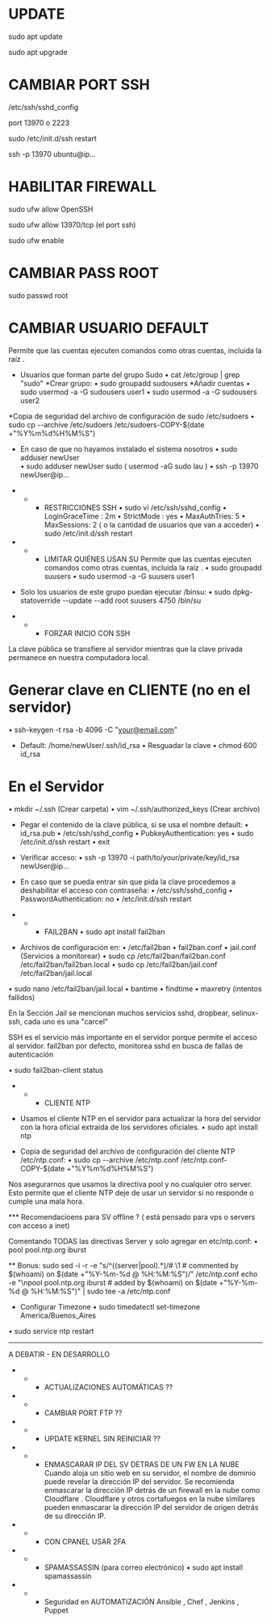 # UPDATE
sudo apt update

sudo apt upgrade

# CAMBIAR PORT SSH
/etc/ssh/sshd_config

port 13970 o 2223

sudo /etc/init.d/ssh restart

ssh -p 13970 ubuntu@ip...

# HABILITAR FIREWALL
sudo ufw allow OpenSSH

sudo ufw allow 13970/tcp (el port ssh)

sudo ufw enable

# CAMBIAR PASS ROOT
sudo passwd root

# CAMBIAR USUARIO DEFAULT
Permite que las cuentas ejecuten comandos como otras cuentas, incluida la raíz . 

* Usuarios que forman parte del grupo Sudo
• cat /etc/group | grep "sudo"
*Crear grupo:
• sudo groupadd sudousers
*Añadir cuentas
• sudo usermod -a -G sudousers user1
• sudo usermod -a -G sudousers user2

*Copia de seguridad del archivo de configuración de sudo /etc/sudoers
• sudo cp --archive /etc/sudoers /etc/sudoers-COPY-$(date +"%Y%m%d%H%M%S")

* En caso de que no hayamos instalado el sistema nosotros
• sudo adduser newUser  
• sudo adduser newUser sudo  ( usermod -aG sudo lau ) 
• ssh -p 13970 newUser@ip...

- - - RESTRICCIONES SSH
• sudo vi /etc/ssh/sshd_config
• LoginGraceTime : 2m
• StrictMode : yes
• MaxAuthTries: 5
• MaxSessions: 2 ( o la cantidad de usuarios que van a acceder)
• sudo /etc/init.d/ssh restart

- - - LIMITAR QUIÉNES USAN SU
Permite que las cuentas ejecuten comandos como otras cuentas, incluida la raíz .
• sudo groupadd suusers
• sudo usermod -a -G suusers user1
* Solo los usuarios de este grupo puedan ejecutar /binsu:
• sudo dpkg-statoverride --update --add root suusers 4750 /bin/su



- - - FORZAR INICIO CON SSH

La clave pública se transfiere al servidor mientras que la clave privada permanece en nuestra computadora local.

# Generar clave en CLIENTE (no en el servidor)
• ssh-keygen -t rsa -b 4096 -C "your@email.com"
- Default: /home/newUser/.ssh/id_rsa
• Resguadar la clave
• chmod 600 id_rsa

# En el Servidor
• mkdir ~/.ssh (Crear carpeta)
• vim ~/.ssh/authorized_keys (Crear archivo)

- Pegar el contenido de la clave pública, si se usa el nombre default:
• id_rsa.pub
• /etc/ssh/sshd_config
• PubkeyAuthentication: yes
• sudo /etc/init.d/ssh restart
• exit
- Verificar acceso:
• ssh -p 13970 -i path/to/your/private/key/id_rsa newUser@ip...

- En caso que se pueda entrar sin que pida la clave procedemos a deshabilitar el acceso con contraseña:
• /etc/ssh/sshd_config
• PasswordAuthentication: no
• /etc/init.d/ssh restart

- - - FAIL2BAN
• sudo apt install fail2ban
- Archivos de configuración en: 
• /etc/fail2ban
•  fail2ban.conf
• jail.conf (Servicios a monitorear)
• sudo cp /etc/fail2ban/fail2ban.conf /etc/fail2ban/fail2ban.local
• sudo cp /etc/fail2ban/jail.conf /etc/fail2ban/jail.local

• sudo nano /etc/fail2ban/jail.local
• bantime
• findtime
• maxretry  (intentos fallidos)

 En la Sección Jail se mencionan muchos servicios sshd, dropbear, selinux-ssh, cada uno es una "carcel"

SSH es el servicio más importante en el servidor porque permite el acceso al servidor. fail2ban por defecto, monitorea sshd en busca de fallas de autenticación

• sudo fail2ban-client status


- - - CLIENTE NTP

- Usamos el cliente NTP en el servidor para actualizar la hora del servidor con la hora oficial extraída de los servidores oficiales. 
• sudo apt install ntp

- Copia de seguridad del archivo de configuración del cliente NTP /etc/ntp.conf:
• sudo cp --archive /etc/ntp.conf /etc/ntp.conf-COPY-$(date +"%Y%m%d%H%M%S")

Nos asegurarnos que usamos la directiva  pool y no cualquier otro server. Esto permite que el cliente NTP deje de usar un servidor si no responde o cumple una mala hora. 

*** Recomendacioens para SV offline ? ( está pensado para vps o servers con acceso a inet)

 Comentando TODAS las directivas Server y solo agregar en etc/ntp.conf: 
• pool pool.ntp.org iburst

** Bonus: 
sudo sed -i -r -e "s/^((server|pool).*)/# \1         # commented by $(whoami) on $(date +"%Y-%m-%d @ %H:%M:%S")/" /etc/ntp.conf
echo -e "\npool pool.ntp.org iburst         # added by $(whoami) on $(date +"%Y-%m-%d @ %H:%M:%S")" | sudo tee -a /etc/ntp.conf

- Configurar Timezone
•  sudo timedatectl set-timezone America/Buenos_Aires

•  sudo service ntp restart


- - - 

A DEBATIR - EN DESARROLLO


- - - ACTUALIZACIONES AUTOMÁTICAS ??

- - - CAMBIAR PORT FTP ?? 

- - - UPDATE KERNEL SIN REINICIAR ??

- - - ENMASCARAR IP DEL SV DETRAS DE UN FW EN LA NUBE
Cuando aloja un sitio web en su servidor, el nombre de dominio puede revelar la dirección IP del servidor. Se recomienda enmascarar la dirección IP detrás de un firewall en la nube como Cloudflare . Cloudflare y otros cortafuegos en la nube similares pueden enmascarar la dirección IP del servidor de origen detrás de su dirección IP.

- - - CON CPANEL USAR 2FA

- - - SPAMASSASSIN (para correo electrónico)
• sudo apt install spamassassin


- - - Seguridad en AUTOMATIZACIÓN Ansible , Chef , Jenkins , Puppet 
